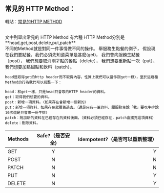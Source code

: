 ## 常見的 HTTP Method：
  轉貼：[常見的HTTP METHOD](https://data-sci.info/2015/10/24/%E5%B8%B8%E8%A6%8B%E7%9A%84http-method%E7%9A%84%E4%B8%8D%E5%90%8C%E6%80%A7%E8%B3%AA%E5%88%86%E6%9E%90%EF%BC%9Agetpost%E5%92%8C%E5%85%B6%E4%BB%964%E7%A8%AEmethod%E7%9A%84%E5%B7%AE%E5%88%A5/)
  
  <br/>
    文中列舉出常見的 HTTP Method 有六種 HTTP Method分別是 **head,get,post,delete,put,patch**
    <br/>
    不同的Method就是對同一件事情做不同的操作。
    舉服務生點餐的例子，
    假設現在我們要點餐，我們必須先知道菜單是甚麼(get)，
    我們會向服務生點餐（post），
    我們想要取消剛才點的餐點（delete），
    我們想要重新點一次（put），
    我們想要加點甜點和飲料（patch）。

    head是取得get的http header而不取得內容，性質上我們可以當作跟get一樣），至於這幾種Method的行為我們可以統整一下：
 
    head：和get一樣，只是head只會取的HTTP header的資料。
    get：取得我們想要的資料。
    post：新增一項資料。（如果存在會新增一個新的）
    put：新增一項資料，如果存在就覆蓋過去。（還是只有一筆資料，跟服務生說「我」要吃牛排說10次還是只會來一份牛排）
    patch：附加新的資料在已經存在的資料後面。（資料必須已經存在，patch會擴充這項資料）
    delete：刪除資料。
    
| Methods   |      Safe?（是否安全)     | Idempotent?（是否可以重新整理） |
|----------|:-------------:|------:|
| GET |  Y | Y |
| POST |    N   |   N |
| PATCH | N |    N |
|PUT | N | Y|
|DELETE | N | Y
